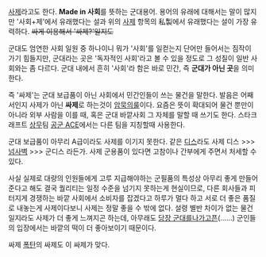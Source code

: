[사제](%EC%82%AC%EC%A0%9C.md)라고도 한다. **Made in 사회**를 뜻하는 군대용어. 용어의 유래에 대해서는
말이 많지만 '사회+제'에서 유래했다는 설과 위의 [사제](%EC%82%AC%EC%A0%9C.md) 항목의 私製에서 유래했다는 설이
가장 유력하다. <del>싸게 이용해서 '싸제?'일지도</del>

군대도 엄연한 사회 일원 중 하나이니 뭐가 '사회'를 일컫는지 단어만 들어서는 짐작이 가기 힘들지만, 군대라는 곳은 '독자적인 사회'라고 볼
수 있을 정도로 그 성질이 일반 사회와는 좀 다르다. 군대 내에서 흔히 '사회'라 함은 바로 민간, 즉 **군대가 아닌 곳**을 의미한다.

즉 '싸제'는 군대 보급품이 아닌 사회에서 민간인들이 쓰는 물건을 말한다. 발음은 어째서인지 사제가 아닌 **싸제**로 하는것이 [암묵의룰](%EC%95%94%EB%AC%B5%EC%9D%98%20%EB%A3%B0.md)이다. 요즘은 뜻이 확대되어 물건 뿐만이 아니라 외부
사람을 이를 때, 혹은 군대 바깥사회 그 자체를 말할 때 쓰기도 한다. 스타크래프트 [상무](%EC%83%81%EB%AC%B4.md)팀
[공군 ACE](%EA%B3%B5%EA%B5%B0%20ACE.md)에서는 다른 팀을 지칭할때 사용한다.

군대 보급품이 아무리 A급이라도 사제를 이기지 못한다. 같은 [디스](%EB%94%94%EC%8A%A4.md)라도 사제 디스 >>>
[넘사벽](%EB%84%98%EC%82%AC%EB%B2%BD.md) >>> 군디스 라든가. 사제 군용품이 있다면 고참이나 간부에게
주면서 처세할 수 있다.

사실 실제로 대량의 인원들에게 고루 지급해야하는 군필품의 특성상 아무리 좋게 만들어준다고 해도 결국 퀄리티는 일정 수준을 넘기지 못하는게
현실이므로, 다른 회사들과 피터지게 경쟁하는 바깥 사회에서 소비자를 잡겠다고 하루가 멀다 하고 서로 더 좋은 품질로 내놓는게 사제이다보니
사제는 정말 좋을 수 밖에 없다. 설령 별반 차이가 없는 물건일지라도 사제가 더 좋게 느껴지곤 하는데, 아무래도 [당장 군대를나가고픈](%EC%A0%84%EC%97%AD.md)(……) 군인들의 입장에서는 바깥의 떡이 더 좋아보이기 때문이다.

싸제 [폭탄](%ED%8F%AD%ED%83%84.md)의 싸제도 이 싸제가 맞다.

